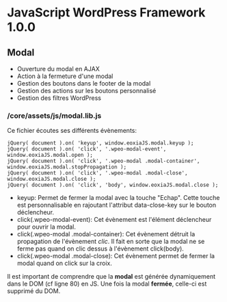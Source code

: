# JavaScript WordPress Framework 1.0.0

## Modal

* Ouverture du modal en AJAX
* Action à la fermeture d'une modal
* Gestion des boutons dans le footer de la modal
* Gestion des actions sur les boutons personnalisé
* Gestion des filtres WordPress

### /core/assets/js/modal.lib.js

Ce fichier écoutes ses différents évènements:

```JS
jQuery( document ).on( 'keyup', window.eoxiaJS.modal.keyup );
jQuery( document ).on( 'click', '.wpeo-modal-event', window.eoxiaJS.modal.open );
jQuery( document ).on( 'click', '.wpeo-modal .modal-container', window.eoxiaJS.modal.stopPropagation );
jQuery( document ).on( 'click', '.wpeo-modal .modal-close', window.eoxiaJS.modal.close );
jQuery( document ).on( 'click', 'body', window.eoxiaJS.modal.close );
```

* keyup: Permet de fermer la modal avec la touche "Echap". Cette touche est personnalisable en rajoutant l'attribut data-close-key sur le bouton déclencheur.
* click(.wpeo-modal-event): Cet évènement est l'élément déclencheur pour ouvrir la modal.
* click(.wpeo-modal .modal-container): Cet évènement détruit la propagation de l'évènement *clic*. Il fait en sorte que la modal ne se ferme pas quand on clic dessus à l'évènement click(body).
* click(.wpeo-modal .modal-close): Cet évènement permet de fermer la modal quand on click sur la croix.

Il est important de comprendre que la **modal** est générée dynamiquement dans le DOM (cf ligne 80) en JS. Une fois la modal **fermée**, celle-ci est supprimé du DOM.
